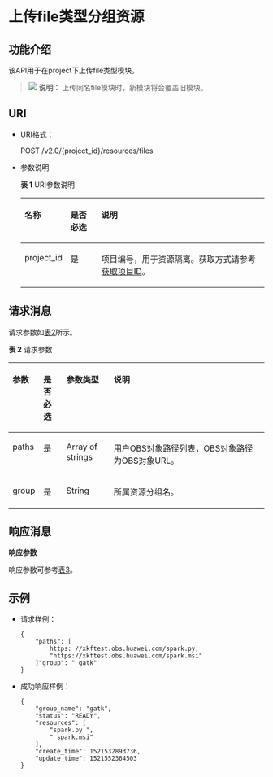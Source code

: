 # 上传file类型分组资源<a name="dli_02_0171"></a>

## 功能介绍<a name="zh-cn_topic_0142813187_zh-cn_topic_0103345073_zh-cn_topic_0102902533_s1f0e4fd3d502405199f36f78e68721aa"></a>

该API用于在project下上传file类型模块。

>![](public_sys-resources/icon-note.gif) **说明：** 
>上传同名file模块时，新模块将会覆盖旧模块。

## URI<a name="zh-cn_topic_0142813187_zh-cn_topic_0103345073_zh-cn_topic_0102902533_s9e1b8ec5b57c422a942b19835da7d66e"></a>

-   URI格式：

    POST /v2.0/\{project\_id\}/resources/files

-   参数说明

    **表 1**  URI参数说明

    <a name="zh-cn_topic_0142813187_zh-cn_topic_0103345073_zh-cn_topic_0102902533_zh-cn_topic_0069077803_table60779388"></a>
    <table><thead align="left"><tr id="zh-cn_topic_0142813187_zh-cn_topic_0103345073_zh-cn_topic_0102902533_zh-cn_topic_0069077803_row61411666"><th class="cellrowborder" valign="top" width="12.67%" id="mcps1.2.4.1.1"><p id="zh-cn_topic_0142813187_zh-cn_topic_0103345073_zh-cn_topic_0102902533_a420a62a594f9410eaea229ffc8037a61"><a name="zh-cn_topic_0142813187_zh-cn_topic_0103345073_zh-cn_topic_0102902533_a420a62a594f9410eaea229ffc8037a61"></a><a name="zh-cn_topic_0142813187_zh-cn_topic_0103345073_zh-cn_topic_0102902533_a420a62a594f9410eaea229ffc8037a61"></a>名称</p>
    </th>
    <th class="cellrowborder" valign="top" width="13.209999999999999%" id="mcps1.2.4.1.2"><p id="zh-cn_topic_0142813187_zh-cn_topic_0103345073_zh-cn_topic_0102902533_zh-cn_topic_0069077803_p873025824211"><a name="zh-cn_topic_0142813187_zh-cn_topic_0103345073_zh-cn_topic_0102902533_zh-cn_topic_0069077803_p873025824211"></a><a name="zh-cn_topic_0142813187_zh-cn_topic_0103345073_zh-cn_topic_0102902533_zh-cn_topic_0069077803_p873025824211"></a>是否必选</p>
    </th>
    <th class="cellrowborder" valign="top" width="74.11999999999999%" id="mcps1.2.4.1.3"><p id="zh-cn_topic_0142813187_zh-cn_topic_0103345073_zh-cn_topic_0102902533_a692d3cd97b464aed90ba6d841900a4a5"><a name="zh-cn_topic_0142813187_zh-cn_topic_0103345073_zh-cn_topic_0102902533_a692d3cd97b464aed90ba6d841900a4a5"></a><a name="zh-cn_topic_0142813187_zh-cn_topic_0103345073_zh-cn_topic_0102902533_a692d3cd97b464aed90ba6d841900a4a5"></a>说明</p>
    </th>
    </tr>
    </thead>
    <tbody><tr id="zh-cn_topic_0142813187_zh-cn_topic_0103345073_zh-cn_topic_0102902533_zh-cn_topic_0069077803_row48589216"><td class="cellrowborder" valign="top" width="12.67%" headers="mcps1.2.4.1.1 "><p id="zh-cn_topic_0142813187_zh-cn_topic_0103345073_zh-cn_topic_0102902533_zh-cn_topic_0069077803_p43412436"><a name="zh-cn_topic_0142813187_zh-cn_topic_0103345073_zh-cn_topic_0102902533_zh-cn_topic_0069077803_p43412436"></a><a name="zh-cn_topic_0142813187_zh-cn_topic_0103345073_zh-cn_topic_0102902533_zh-cn_topic_0069077803_p43412436"></a>project_id</p>
    </td>
    <td class="cellrowborder" valign="top" width="13.209999999999999%" headers="mcps1.2.4.1.2 "><p id="zh-cn_topic_0142813187_zh-cn_topic_0103345073_zh-cn_topic_0102902533_zh-cn_topic_0069077803_p26746391"><a name="zh-cn_topic_0142813187_zh-cn_topic_0103345073_zh-cn_topic_0102902533_zh-cn_topic_0069077803_p26746391"></a><a name="zh-cn_topic_0142813187_zh-cn_topic_0103345073_zh-cn_topic_0102902533_zh-cn_topic_0069077803_p26746391"></a>是</p>
    </td>
    <td class="cellrowborder" valign="top" width="74.11999999999999%" headers="mcps1.2.4.1.3 "><p id="p1310472724012"><a name="p1310472724012"></a><a name="p1310472724012"></a>项目编号，用于资源隔离。获取方式请参考<a href="获取项目ID.md">获取项目ID</a>。</p>
    </td>
    </tr>
    </tbody>
    </table>


## 请求消息<a name="zh-cn_topic_0142813187_zh-cn_topic_0103345073_zh-cn_topic_0102902533_section20458182103"></a>

请求参数如[表2](#zh-cn_topic_0142813187_zh-cn_topic_0103345073_zh-cn_topic_0102902533_table179951251504)所示。

**表 2**  请求参数

<a name="zh-cn_topic_0142813187_zh-cn_topic_0103345073_zh-cn_topic_0102902533_table179951251504"></a>
<table><thead align="left"><tr id="zh-cn_topic_0142813187_zh-cn_topic_0103345073_zh-cn_topic_0102902533_row21116408"><th class="cellrowborder" valign="top" width="10.03%" id="mcps1.2.5.1.1"><p id="zh-cn_topic_0142813187_zh-cn_topic_0103345073_zh-cn_topic_0102902533_p221862014"><a name="zh-cn_topic_0142813187_zh-cn_topic_0103345073_zh-cn_topic_0102902533_p221862014"></a><a name="zh-cn_topic_0142813187_zh-cn_topic_0103345073_zh-cn_topic_0102902533_p221862014"></a>参数</p>
</th>
<th class="cellrowborder" valign="top" width="9.15%" id="mcps1.2.5.1.2"><p id="zh-cn_topic_0142813187_zh-cn_topic_0103345073_zh-cn_topic_0102902533_p173767015"><a name="zh-cn_topic_0142813187_zh-cn_topic_0103345073_zh-cn_topic_0102902533_p173767015"></a><a name="zh-cn_topic_0142813187_zh-cn_topic_0103345073_zh-cn_topic_0102902533_p173767015"></a>是否必选</p>
</th>
<th class="cellrowborder" valign="top" width="18.63%" id="mcps1.2.5.1.3"><p id="zh-cn_topic_0142813187_zh-cn_topic_0103345073_zh-cn_topic_0102902533_p2486705"><a name="zh-cn_topic_0142813187_zh-cn_topic_0103345073_zh-cn_topic_0102902533_p2486705"></a><a name="zh-cn_topic_0142813187_zh-cn_topic_0103345073_zh-cn_topic_0102902533_p2486705"></a>参数类型</p>
</th>
<th class="cellrowborder" valign="top" width="62.19%" id="mcps1.2.5.1.4"><p id="zh-cn_topic_0142813187_zh-cn_topic_0103345073_zh-cn_topic_0102902533_p4746002"><a name="zh-cn_topic_0142813187_zh-cn_topic_0103345073_zh-cn_topic_0102902533_p4746002"></a><a name="zh-cn_topic_0142813187_zh-cn_topic_0103345073_zh-cn_topic_0102902533_p4746002"></a>说明</p>
</th>
</tr>
</thead>
<tbody><tr id="zh-cn_topic_0142813187_zh-cn_topic_0103345073_zh-cn_topic_0102902533_row1573617015"><td class="cellrowborder" valign="top" width="10.03%" headers="mcps1.2.5.1.1 "><p id="zh-cn_topic_0142813187_zh-cn_topic_0103345073_p12331150116"><a name="zh-cn_topic_0142813187_zh-cn_topic_0103345073_p12331150116"></a><a name="zh-cn_topic_0142813187_zh-cn_topic_0103345073_p12331150116"></a>paths</p>
</td>
<td class="cellrowborder" valign="top" width="9.15%" headers="mcps1.2.5.1.2 "><p id="zh-cn_topic_0142813187_zh-cn_topic_0103345073_p53321202013"><a name="zh-cn_topic_0142813187_zh-cn_topic_0103345073_p53321202013"></a><a name="zh-cn_topic_0142813187_zh-cn_topic_0103345073_p53321202013"></a>是</p>
</td>
<td class="cellrowborder" valign="top" width="18.63%" headers="mcps1.2.5.1.3 "><p id="zh-cn_topic_0142813187_zh-cn_topic_0103345073_p123324013118"><a name="zh-cn_topic_0142813187_zh-cn_topic_0103345073_p123324013118"></a><a name="zh-cn_topic_0142813187_zh-cn_topic_0103345073_p123324013118"></a>Array of strings</p>
</td>
<td class="cellrowborder" valign="top" width="62.19%" headers="mcps1.2.5.1.4 "><p id="zh-cn_topic_0142813187_zh-cn_topic_0103345073_p1033215011114"><a name="zh-cn_topic_0142813187_zh-cn_topic_0103345073_p1033215011114"></a><a name="zh-cn_topic_0142813187_zh-cn_topic_0103345073_p1033215011114"></a>用户OBS对象路径列表，OBS对象路径为OBS对象URL。</p>
</td>
</tr>
<tr id="zh-cn_topic_0142813187_row158181227115617"><td class="cellrowborder" valign="top" width="10.03%" headers="mcps1.2.5.1.1 "><p id="zh-cn_topic_0142813187_p21031919165319"><a name="zh-cn_topic_0142813187_p21031919165319"></a><a name="zh-cn_topic_0142813187_p21031919165319"></a>group</p>
</td>
<td class="cellrowborder" valign="top" width="9.15%" headers="mcps1.2.5.1.2 "><p id="zh-cn_topic_0142813187_p610351913531"><a name="zh-cn_topic_0142813187_p610351913531"></a><a name="zh-cn_topic_0142813187_p610351913531"></a>是</p>
</td>
<td class="cellrowborder" valign="top" width="18.63%" headers="mcps1.2.5.1.3 "><p id="zh-cn_topic_0142813187_p9103141910537"><a name="zh-cn_topic_0142813187_p9103141910537"></a><a name="zh-cn_topic_0142813187_p9103141910537"></a>String</p>
</td>
<td class="cellrowborder" valign="top" width="62.19%" headers="mcps1.2.5.1.4 "><p id="zh-cn_topic_0142813187_p2103319135315"><a name="zh-cn_topic_0142813187_p2103319135315"></a><a name="zh-cn_topic_0142813187_p2103319135315"></a>所属资源分组名。</p>
</td>
</tr>
</tbody>
</table>

## 响应消息<a name="zh-cn_topic_0142813187_zh-cn_topic_0103345073_zh-cn_topic_0102902533_sd1ecb66580054b2ea403be8b2272a2c7"></a>

**响应参数**

响应参数可参考[表3](上传jar类型分组资源.md#zh-cn_topic_0103345069_zh-cn_topic_0102902530_zh-cn_topic_0069077927_table56638444)。

## 示例<a name="zh-cn_topic_0142813187_zh-cn_topic_0103345073_zh-cn_topic_0102902533_section17446171164041"></a>

-   请求样例：

    ```
    {
        "paths": [
            https: //xkftest.obs.huawei.com/spark.py,
            "https://xkftest.obs.huawei.com/spark.msi"
        ]"group": " gatk"
    }
    ```

-   成功响应样例：

    ```
    {
        "group_name": "gatk",
        "status": "READY",
        "resources": [
            "spark.py ",
            " spark.msi"
        ],
        "create_time": 1521532893736,
        "update_time": 1521552364503
    }
    ```


